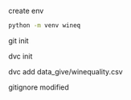 create env

```bash
python -m venv wineq
```
git init

dvc init

dvc add data_give/winequality.csv

gitignore modified